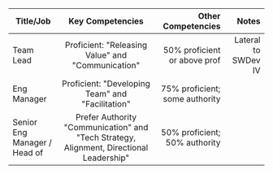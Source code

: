                                                                                                                                                                                                 
| Title/Job                             |  Key Competencies                                                                                | Other Competencies              |     Notes  |
| ------------------------------------- |:-----------------------------------------------------------------------------------------------:| -------------------------------:| ----------:|
| Team Lead                             |  Proficient: "Releasing Value"  and "Communication"                                              | 50%  proficient or above prof   |  Lateral to SWDev IV |
| Eng Manager                           |  Proficient: "Developing Team" and "Facilitation"                                                | 75% proficient; some authority  |  | 
| Senior Eng Manager / Head of          |  Prefer Authority "Communication" and "Tech Strategy, Alignment, Directional Leadership"         | 50% proficient; 50% authority   |  | 
                                                                  
